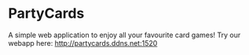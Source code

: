 # PartyCards

A simple web application to enjoy all your favourite card games!
Try our webapp here: http://partycards.ddns.net:1520
